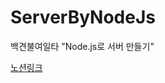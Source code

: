 # ServerByNodeJs

백견불여일타 "Node.js로 서버 만들기"

[노션링크](https://eunbeann.notion.site/Node-js-53243eb3a10c42b3b9685653ba42b3af?pvs=4)
